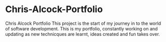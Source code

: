 # Chris-Alcock-Portfolio
Chris Alcock Portfolio
This project is the start of my journey in to the world of software development. This is my portfolio, constantly working on and updating as new technicques are learnt, ideas created and fun takes over. 

